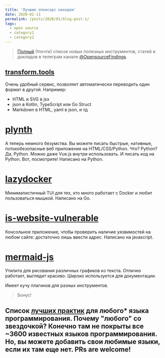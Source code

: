 ```yaml
---
title: 'Лучшие опенсорс находки'
date: 2020-01-11
permalink: /posts/2020/01/blog-post-1/
tags:
  - open source
  - category1
  - category2
---
```


>[Полный](https://habr.com/ru/post/478728/) (!почти) список новых полезных инструментов, статей и докладов в телеграм канале [@OpensourceFindings](https://t.me/opensource_findings).

## [transform.tools](https://github.com/ritz078/transform)  

Очень удобный сервис, позволяет автоматически переводить один формат в другой. Например:  

* HTML и SVG в jsx
* json в Kotlin, TypeScript или Go Struct
* Markdown в HTML, yaml в json, и тд


[plynth](https://www.plynth.net/)
======
А теперь немного безумства. Вы можете писать быстрые, нативные, потокобезопасные веб приложения на HTML/CSS/Python. Что? Python? Да, Python.
Можно даже Vue.js внутри использовать. И писать код на Python. Вот, посмотрите!
Написано на Python.

[lazydocker](https://github.com/jesseduffield/lazydocker)
======
Минималистичный TUI для тех, кто много работает с Docker и любит пользоваться мышкой.
Написано на Go.

[is-website-vulnerable](https://github.com/lirantal/is-website-vulnerable)
======
Консольное приложение, чтобы проверить наличие уязвимостей на любом сайте: достаточно лишь ввести адрес.
Написано на javascript.

[mermaid-js](https://mermaidjs.github.io/)
======
Утилита для рисования различных графиков из текста. Отлично работает, выглядит красиво. Широко используется для документации.

Имеет кучу плагинов для разных инструментов.

>Бонус!

Список [лучших практик](https://github.com/palash25/best-practices-checklist) для любого* языка программирования. Почему "любого" со звездочкой? Конечно там не покрыты все ~3600 известных языков программирования. Но, вы можете добавить свои любимые языки, если их там еще нет. PRs are welcome!
------
